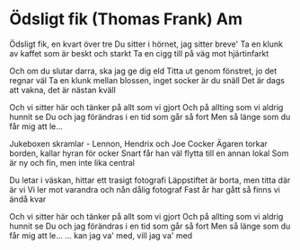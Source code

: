 # Ödsligt fik (Thomas Frank) Am

Ödsligt fik, en kvart över tre
Du sitter i hörnet, jag sitter breve'
Ta en klunk av kaffet som är beskt och starkt
Ta en cigg till på väg mot hjärtinfarkt

Och om du slutar darra, ska jag ge dig eld
Titta ut genom fönstret, jo det regnar väl
Ta en klunk mellan blossen, inget socker är du snäll
Det är dags att vakna, det är nästan kväll

Och vi sitter här och tänker på allt som vi gjort
Och på allting som vi aldrig hunnit se
Du och jag förändras i en tid som går så fort
Men så länge som du får mig att le...

Jukeboxen skramlar - Lennon, Hendrix och Joe Cocker
Ägaren torkar borden, kallar hyran för ocker
Snart får han väl flytta till en annan lokal
Som är ny och fin, men inte lika central

Du letar i väskan, hittar ett trasigt fotografi
Läppstiftet är borta, men titta där är vi
Vi ler mot varandra och nån dålig fotograf
Fast år har gått så finns vi ändå kvar

Och vi sitter här och tänker på allt som vi gjort
Och på allting som vi aldrig hunnit se
Du och jag förändras i en tid som går så fort
Men så länge som du får mig att le...
... kan jag va' med, vill jag va' med